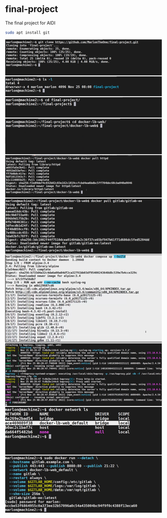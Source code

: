 # final-project
The final project for AIDI
```bash
sudo apt install git
```
![1](images/1.png)
![2](images/2.png)
![3](images/3.png)
![4](images/4.png)
![5](images/5.png)
![6](images/6.png)
![7](images/7.png)
![8](images/8.png)
![9](images/9.png)
![10](images/10.png)

